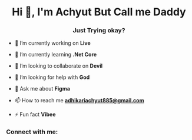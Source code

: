 <h1 align="center">Hi 👋, I'm Achyut But Call me Daddy</h1>
<h3 align="center">Just Trying okay?</h3>

- 🔭 I’m currently working on **Live**

- 🌱 I’m currently learning **.Net Core**

- 👯 I’m looking to collaborate on **Devil**

- 🤝 I’m looking for help with **God**

- 💬 Ask me about **Figma**

- 📫 How to reach me **adhikariachyut885@gmail.com**

- ⚡ Fun fact **Vibee**

<h3 align="left">Connect with me:</h3>
<p align="left">
</p>
